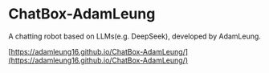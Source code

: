 # ChatBox-AdamLeung

A chatting robot based on LLMs(e.g. DeepSeek), developed by AdamLeung.

[https://adamleung16.github.io/ChatBox-AdamLeung/](https://adamleung16.github.io/ChatBox-AdamLeung/)
